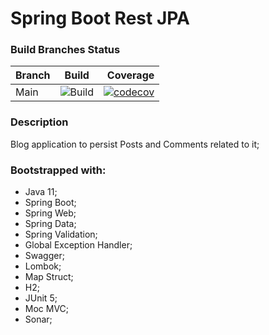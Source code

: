 # Spring Boot Rest JPA

### Build Branches Status

| Branch        |                                            Build                                            |                                                                                                                                                   Coverage |
| ------------- |:-------------------------------------------------------------------------------------------:|-----------------------------------------------------------------------------------------------------------------------------------------------------------:|
| Main          | ![Build](https://github.com/oseasjs/springboot-rest-jpa/workflows/CI/badge.svg?branch=main) | [![codecov](https://codecov.io/gh/oseasjs/springboot-rest-jpa/branch/main/graph/badge.svg)](https://codecov.io/gh/oseasjs/springboot-rest-jpa/branch/main) |

### Description

Blog application to persist Posts and Comments related to it;  

### Bootstrapped with:

- Java 11;
- Spring Boot;
- Spring Web;
- Spring Data;
- Spring Validation;
- Global Exception Handler;
- Swagger;
- Lombok;
- Map Struct;
- H2;
- JUnit 5;
- Moc MVC;
- Sonar;

